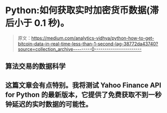 # Python:如何获取实时加密货币数据(滞后小于 0.1 秒)。

> 原文：<https://medium.com/analytics-vidhya/python-how-to-get-bitcoin-data-in-real-time-less-than-1-second-lag-38772da43740?source=collection_archive---------0----------------------->

## 算法交易的数据科学

## 这篇文章会有点特别。我将测试 Yahoo Finance API for Python 的最新版本，它提供了免费获取不到一秒钟延迟的实时数据的可能性。